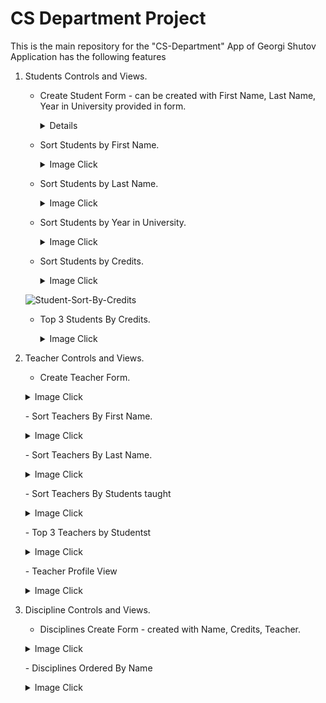 # CS Department Project


This is the main repository for the "CS-Department" App of Georgi Shutov
Application has the following features

1. Students Controls and Views.
    - Create Student Form - can be created with First Name, Last Name, Year in University provided in form.
        <p>
        <details>
        ![Student-CreateForm](https://user-images.githubusercontent.com/16288903/169313541-b96676af-24fe-4e3f-ad20-75b627a90795.jpg)
        </details>  
        </p>
    - Sort Students by First Name.
        <p>
        <details>
        <summary>Image Click</summary>    
        ![Student-Sort-By-First-Name](https://user-images.githubusercontent.com/16288903/169314711-211698d9-25f2-4ca3-b7d4-4d1f137622e4.jpg)
        </details> 
        </p>
    - Sort Students by Last Name.
        <p>
        <details>
        <summary>Image Click</summary>    
        ![alt text](https://github.com/gokmop/computer-faculty/blob/c7385efe492c035e14c9471747b917a9a81b3101/Info-For-Project/Front%20End%20Views/Student-Sort-By-Last-Name.jpg "Student-Sort-By-Last-Name)
        </details>  
        </p>
    - Sort Students by Year in University.
        <p>
        <details>
        <summary>Image Click</summary>    
       ![Student-Sort-By-Year-In-Uni](https://user-images.githubusercontent.com/16288903/169315053-a51d272f-50a1-4796-b434-d94933a66282.jpg)
        </details>  
        </p>
    - Sort Students by Credits.
        <p>
        <details>
        <summary>Image Click</summary>    
	![Student-Sort-By-Credits](https://user-images.githubusercontent.com/16288903/169315322-ff31bf02-9dfd-4eeb-b4f6-ad91831e7e12.jpg)
        </details>  
        </p>
        </p>
    - Top 3 Students By Credits.
        <p>
        <details>
        <summary>Image Click</summary>    
        ![Student-Sort-By-Top3](https://user-images.githubusercontent.com/16288903/169315675-84c97ad9-6e47-4b02-b554-1efec2c67490.jpg)
        </details>  
        </p>
        </p>
		
2. Teacher Controls and Views.
    - Create Teacher Form.
	<p>
        <details>
        <summary>Image Click</summary>    
       ![Teachers-CreateTeacherForm](https://user-images.githubusercontent.com/16288903/169315853-96ac6895-e788-4fd9-8983-4743c5cdc65a.jpg)
        </details>  
        </p>
    - Sort Teachers By First Name.
	<p>
        <details>
        <summary>Image Click</summary>    
       ![Teachers-Sort-By-First-Name](https://user-images.githubusercontent.com/16288903/169316223-4949a4b3-e995-4d16-818c-4d7aca2a1d07.jpg)
        </details>  
        </p>
	- Sort Teachers By Last Name.
	<p>
        <details>
        <summary>Image Click</summary>    
       ![Teachers-Sort-By-Last-Name](https://user-images.githubusercontent.com/16288903/169316624-1c0949b4-e026-40b5-8247-c77e851e6d96.jpg)
        </details>  
        </p>
    - Sort Teachers By Students taught
	<p>
        <details>
        <summary>Image Click</summary>    
       ![Teachers-Sort-By-Students](https://user-images.githubusercontent.com/16288903/169316928-0708f13e-561d-4ac1-b74a-b9863e3e66f7.jpg)
        </details>  
        </p>
	- Top 3 Teachers by Studentst
	<p>
        <details>
        <summary>Image Click</summary>    
       ![Teachers-Sort-By-Top3](https://user-images.githubusercontent.com/16288903/169317371-3ca76733-519e-48a1-9922-31abc1ed3b32.jpg)
        </details>  
        </p>
    - Teacher Profile View
	<p>
        <details>
        <summary>Image Click</summary>    
       ![Teacher-Profile](https://user-images.githubusercontent.com/16288903/169317827-26f4da85-8cfd-42ae-87d0-0fd257bc18cf.jpg)
        </details>  
        </p>
	
3. Discipline Controls and Views.
    - Disciplines Create Form - created with Name, Credits, Teacher.
	<p>
        <details>
        <summary>Image Click</summary>    
       ![Discipline-Create-Form](https://user-images.githubusercontent.com/16288903/169318780-c2d002c6-ef5b-40ca-b150-737d5abc8862.jpg)
        </details>  
        </p>
    - Disciplines Ordered By Name
	<p>
        <details>
        <summary>Image Click</summary>    
       ![Discipline-Sort-By-Name](https://user-images.githubusercontent.com/16288903/169318518-18709f51-553a-480c-a922-e1b4b482a12b.jpg)
        </details>  
        </p>
	
	
	
    

